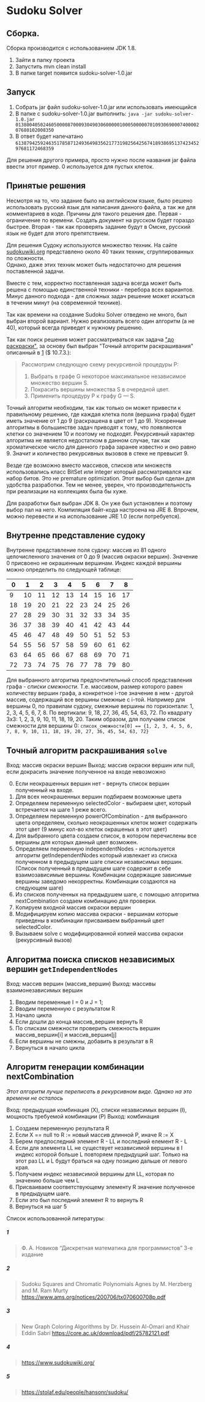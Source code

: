# Sudoku Solver

## Сборка.

Сборка производится с использованием JDK 1.8.
1. Зайти в папку проекта
2. Запустить mvn clean install
3. В папке target появится sudoku-solver-1.0.jar 

## Запуск

1. Собрать jar файл sudoku-solver-1.0.jar или использовать имеющийся 
2. В папке с sudoku-solver-1.0.jar выполнить: ```java -jar sudoku-solver-1.0.jar 013800405024605000087000930490306000001000500000701093069000740000207680102008350```
3. В ответ будет напечатано ```613879425924635178587124936498356217731982564256741893869513742345297681172468359```

Для решения другого примера, просто нужно после названия jar файла ввести этот пример. 0 используется для пустых клеток.       


## Принятые решения

Несмотря на то, что задание было на английском языке, было решено использовать русский язык для написания данного файла, а так же для  комментариев в коде.
Причины для такого решения две. Первая - ограничение по времени. Создать документ на русском будет гораздо быстрее. Вторая - так как проверять задание будут в Омске, русский язык не будет для этого препятствием.   

Для решения Судоку используются множество техник. 
На сайте [sudokuwiki.org](https://www.sudokuwiki.org/) представлено около 40 таких техник, сгруппированных по сложности.   
Однако, даже этих техник может быть недостаточно для решения поставленной задачи.

Вместе с тем, корректно поставленная задача всегда может быть решена с помощью единственной техники - перебора всех вариантов.
Минус данного подхода - для сложных задач решение может искаться в течении минут (на современной технике).

Так как времени на создание Sudoku Solver отведено не много, был выбран второй вариант. Нужно реализовать всего один алгоритм (а не 40), который всегда приведет к нужному решению. 
   
Так как поиск решения может рассматриваться как задача ["до раскраски"](Precoloring_extension), за основу был выбран "Точный  алгоритм  раскрашивания" описанный в [1](#####1) ($ 10.7.3.):
> Рассмотрим  следующую  схему  рекурсивной  процедуры  Р: 
> 1.  Выбрать в графе G некоторое максимальное независимое  множество  вершин  S. 
> 2.  Покрасить  вершины  множества  S  в очередной  цвет. 
> 3.  Применить  процедуру  Р  к  графу  G — S. 

Точный алгоритм необходим, так как только он может привести к правильному решению, где каждая клетка поля (вершина графа) будет иметь значение от 1 до 9 
(раскрашена в цвет от 1 до 9). Ускоренные алгоритмы в большинстве задач приводят к тому, что появляются клетки со значением 10 и поэтому не подходят.
Рекурсивный характер алгоритма не является недостатком в данном случае, так как хроматическое число для данного графа заранее известно и оно равно 9. 
Значит и количество рекурсивных вызовов в стеке не превысит 9.

Везде где возможно вместо массивов, списков или множеств использовались класс BitSet или integer который рассматривался как набор битов. 
Это не premature optimization. Этот выбор был сделан для удобства разработки. Тем не менее, уверен, что производительность при реализации на коллекциях была бы хуже.

Для разработки был выбран JDK 8. Он уже был установлен и поэтому выбор пал на него. Компиляция байт-кода настроена на JRE 8. Впрочем, можно перевести и на использование JRE 1.0 (если потребуется). 

## Внутренне представление судоку

Внутренне представление поля судоку: массив из 81 одного целочисленного значения от 0 до 9 (массив окраски вершин). Значение 0 присвоено не окрашенным вершинам. Индекс каждой вершины можно определить по следующей таблице:

|  0  |  1  |  2  |  3  |  4  |  5  |  6  |  7  |  8  |
|-----|-----|-----|-----|-----|-----|-----|-----|-----|
|9|10| 11|12|13|14|15|16|17|
|18|19|20|21|22|23|24|25|26|
|27|28|29|30|31|32|33|34|35|
|36|37|38|39|40|41|42|43|44|
|45|46|47|48|49|50|51|52|53|
|54|55|56|57|58|59|60|61|62|
|63|64|65|66|67|68|69|70|71|
|72|73|74|75|76|77|78|79|80|      

Для выбранного алгоритма предпочтительный способ представления графа - *списки смежности*. Т.е. массивом, размер которого равен количеству вершин графа, 
а конкретное i-тое значение в нем - другой массив, содержащий все вершины смежные с i-той. Например для вершины 0, по правилам судоку, смежные вершины 
по горизонтали: 1, 2, 3, 4, 5, 6, 7, 8. По вертикали: 9, 18, 27, 36, 45, 54, 63, 72. По квадрату 3x3: 1, 2, 3, 9, 10, 11, 18, 19, 20.
Таким образом, для получаем список смежности для вершины 0: 
```список_смежности[0] == {1, 2, 3, 4, 5, 6, 7, 8, 9, 10, 11, 18, 19, 20, 27, 36, 45, 54, 63, 72}```
   

## Точный  алгоритм  раскрашивания ```solve```
Вход: массив окраски вершин
Выход: массив окраски вершин или null, если докрасить значение полученное на входе невозможно

0. Если неокрашенных вершин нет - вернуть список вершин полученный на входе.
1. Для всех неокрашенных вершин подбираем возможные цвета
2. Определяем переменную selectedColor - выбираем цвет, который встречается на шаге 1 реже всего.
2. Определяем переменную powerOfCombination - для выбранного цвета определяем, сколько неокрашенных клеток может содержать этот цвет (9 минус кол-во клеток окрашеных в этот цвет)
3. Для выбранного цвета создаем список, в котором перечислены все вершины для которых данный цвет возможен. 
4. Определяем переменную independentNodes - используется алгоритм getIndependentNodes который извлекает из списка полученном в предыдущем шаге списки независимых вершин. 
(Список полученный в предыдущем шаге содержит в себе взаимозависимые вершины. Комбинации содержащие зависимые вершины заведомо некорректны. Комбинации создаются на следующем шаге)
5. Из списков полученных на предыдушем шаге, с помощью алгоритма nextCombination создаем комбинацию для проверки.
6. Копируем входной массив окраски вершин
7. Модифицируем копию массива окраски - вершинам которые приведены в комбинации присваиваем выбранный цвет selectedColor.
8. Вызываем solve с модифицированной копией массива окраски (рекурсивный вызов)


## Алгоритма поиска списков независимых вершин ```getIndependentNodes```

Вход: массив вершин (массив_вершин)
Выход: массивы взаимонезависимых вершин

1. Вводим переменные I = 0 и J = 1;
2. Вводим переменную с результатом R
2. Начало цикла 
3. Если дошли до конца массив_вершин вернуть R
4. По спискам смежности проверить смежность вершин массив_вершин[i] и массив_вершин[j] 
5. Если вершины не смежны, добавить в результат в R
6. Вернуться в начало цикла

## Алгоритм генерации комбинации nextCombination

*Этот алгоритм лучше переписать в рекурсивном виде. Однако на это времени не осталось*

Вход: предыдущая комбинация (X), списки независимых вершин (I), мощность требуемой комбинации (P)
Выход: комбинация

1. Создаем переменную результата R
2. Если X == null то R := новый массив длинной P, иначе R := X
3. Берем предпоследний элемент R - LL и последний елемент R - L 
4. Если для элемента LL не существует независимой вершины в I индекс которой больше L повторяем предыдущий шаг. Только на этот раз LL и L будут браться на одну позицию дальше от левого края.
5. Получаем индекс независимой вершины для LL, которая по значению больше чем L
7. Присваиваем соответствующему элементу R значение полученное в предыдущем шаге. 
8. Если это был последний элемент R то вернуть R
9. Вернуться на шаг 5        

Список использованной литературы:
##### 1
>Ф. А. Новиков “Дискретная математика для программистов” 3-е издание
##### 2
>Sudoku Squares and Chromatic Polynomials Agnes by M. Herzberg and M. Ram Murty https://www.ams.org/notices/200706/tx070600708p.pdf
##### 3
>New Graph Coloring Algorithms by Dr. Hussein Al-Omari and Khair Eddin Sabri https://core.ac.uk/download/pdf/25782121.pdf
##### 4
>https://www.sudokuwiki.org/
##### 5
>https://stolaf.edu/people/hansonr/sudoku/    